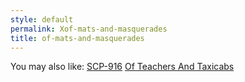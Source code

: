 ```yaml
---
style: default
permalink: Xof-mats-and-masquerades
title: of-mats-and-masquerades
---
```

You may also like:
[SCP-916](http://scp-wiki.net/scp-916)
[Of Teachers And Taxicabs](http://scp-wiki.net/of-teachers-and-taxicabs)